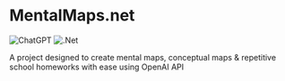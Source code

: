 # MentalMaps.net

![ChatGPT](https://img.shields.io/badge/OPENAI-000?style=for-the-badge&logo=openai&logoColor=white)
![.Net](https://img.shields.io/badge/.NET%208-5C2D91?style=for-the-badge&logo=.net&logoColor=white)

A project designed to create mental maps, conceptual maps & repetitive school homeworks with ease using OpenAI API